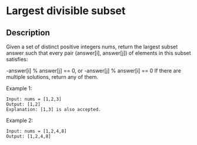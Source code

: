 # Largest divisible subset

## Description

Given a set of distinct positive integers nums, return the largest subset answer such that every pair (answer[i], answer[j]) of elements in this subset satisfies:

-answer[i] % answer[j] == 0, or
-answer[j] % answer[i] == 0
If there are multiple solutions, return any of them.


 

Example 1:
```
Input: nums = [1,2,3]
Output: [1,2]
Explanation: [1,3] is also accepted.
```
Example 2:
```
Input: nums = [1,2,4,8]
Output: [1,2,4,8]
```


